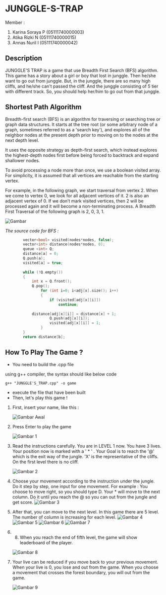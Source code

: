 # JUNGGLE-S-TRAP

Member :
1. Karina Soraya P	(05111740000003)
2. Atika Rizki N	(05111740000015)
3. Annas Nuril I	(05111740000042)

## Description

JUNGGLE'S TRAP is a game that use Breadth First Search (BFS) algorithm. This game has a story about a girl or boy that lost in junggle. Then he/she want to go out from junggle. But, in the junggle, there are so many high cliffs, and he/she can't passed the cliff. And the junggle consisting of 5 tier with different track. So, you should help her/him to go out from that junggle.

## Shortest Path Algorithm

Breadth-first search (BFS) is an algorithm for traversing or searching tree or graph data structures. It starts at the tree root (or some arbitrary node of a graph, sometimes referred to as a 'search key'), and explores all of the neighbor nodes at the present depth prior to moving on to the nodes at the next depth level.

It uses the opposite strategy as depth-first search, which instead explores the highest-depth nodes first before being forced to backtrack and expand shallower nodes.

To avoid processing a node more than once, we use a boolean visited array. For simplicity, it is assumed that all vertices are reachable from the starting vertex.

For example, in the following graph, we start traversal from vertex 2. When we come to vertex 0, we look for all adjacent vertices of it. 2 is also an adjacent vertex of 0. If we don’t mark visited vertices, then 2 will be processed again and it will become a non-terminating process. A Breadth First Traversal of the following graph is 2, 0, 3, 1.

![Gambar](https://cdncontribute.geeksforgeeks.org/wp-content/uploads/bfs-5.png)

*The source code for BFS :*
```cpp
        vector<bool> visited(nodes*nodes, false);
        vector<int> distance(nodes*nodes, 0);
        queue <int> Q;
        distance[a] = 0;
        Q.push(a);
        visited[a] = true;
        
        while (!Q.empty())
        {
            int x = Q.front();
            Q.pop();
            	for (int i=0; i<adj[x].size(); i++)
            	{
                	if (visited[adj[x][i]])
                    	continue;
                	
			distance[adj[x][i]] = distance[x] + 1;
                	Q.push(adj[x][i]);
                	visited[adj[x][i]] = 1;
            	}
        }
        return distance[b];
```
## How To Play The Game ?

* You need to build the .cpp file

using g++ compiler, the syntax should like below code
```shell
g++ "JUNGGLE'S_TRAP.cpp" -o game
```

* execute the file that have been built
* Then, let's play this game !
1. First, insert your name, like this :

	![Gambar Awal](/Image/0.PNG)

2. Press Enter to play the game
	
	![Gambar 1](/Image/1.PNG)
	
3. Read the instructions carefully. You are in LEVEL 1 now. You have 3 lives. Your position now is marked with a ' * ' . Your Goal is to reach the '@' which is the exit way of the jungle. 'X' is the representative of the cliffs. On the first level there is no cliff.

	![Gambar 2](/Image/2.PNG)

4. Choose your movement according to the instruction under the jungle. Do it step by step, one input for one movement.
   For example : You choose to move right, so you should type D. Your * will move to the next column.
   Do it until you reach the @ so you can out from the jungle and get score. 
	![Gambar 3](/Image/3.PNG)

5. After that, you can move to the next level. In this game there are 5 level. The number of column is increasing for each level.
	![Gambar 4](/Image/4.PNG)
	![Gambar 5](/Image/5.PNG)
	![Gambar 6](/Image/6.PNG)
	![Gambar 7](/Image/7.PNG)

6. 8. When you reach the end of fifth level, the game will show leaderboard of the player.

	![Gambar 8](/Image/8.PNG)

7. Your live can be reduced if you move back to your previous movement. When your live is 0, you lose and out from the game.
   When you choose a movement that crosses the forest boundary, you will out from the game.

	![Gambar 9](/Image/9.PNG)
	

